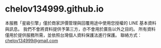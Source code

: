 # chelov134999.github.io
本服務「星級引擎」僅於商家評價管理與回覆用途中使用您授權的 LINE 基本資料與訊息。 我們不會將資料提供予第三方，亦不會用於廣告以外之目的。 所有資料僅用於提供服務所需，並依照台灣個人資料保護法進行保護。 聯絡方式：chelov134999@gmail.com
